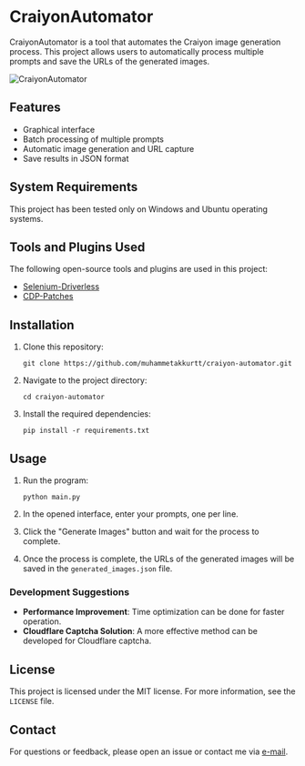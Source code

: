# CraiyonAutomator

CraiyonAutomator is a tool that automates the Craiyon image generation process. This project allows users to automatically process multiple prompts and save the URLs of the generated images.

![CraiyonAutomator](https://github.com/user-attachments/assets/0505eba7-a1c9-44e1-a676-962eec1568c9)

## Features

- Graphical interface
- Batch processing of multiple prompts
- Automatic image generation and URL capture
- Save results in JSON format

## System Requirements

This project has been tested only on Windows and Ubuntu operating systems.

## Tools and Plugins Used

The following open-source tools and plugins are used in this project:

- [Selenium-Driverless](https://github.com/kaliiiiiiiiii/Selenium-Driverless)
- [CDP-Patches](https://github.com/Kaliiiiiiiiii-Vinyzu/CDP-Patches)

## Installation

1. Clone this repository:
   ```
   git clone https://github.com/muhammetakkurtt/craiyon-automator.git
   ```

2. Navigate to the project directory:
   ```
   cd craiyon-automator
   ```

3. Install the required dependencies:
   ```
   pip install -r requirements.txt
   ```

## Usage

1. Run the program:
   ```
   python main.py
   ```

2. In the opened interface, enter your prompts, one per line.

3. Click the "Generate Images" button and wait for the process to complete.

4. Once the process is complete, the URLs of the generated images will be saved in the `generated_images.json` file.

### Development Suggestions

- **Performance Improvement**: Time optimization can be done for faster operation.
- **Cloudflare Captcha Solution**: A more effective method can be developed for Cloudflare captcha.

## License

This project is licensed under the MIT license. For more information, see the `LICENSE` file.

## Contact

For questions or feedback, please open an issue or contact me via [e-mail](muhammetakkurtt@icloud.com).
